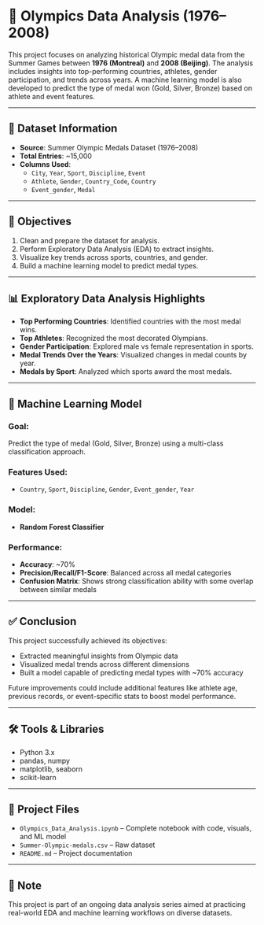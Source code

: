# 🏅 Olympics Data Analysis (1976–2008)

This project focuses on analyzing historical Olympic medal data from the Summer Games between **1976 (Montreal)** and **2008 (Beijing)**. The analysis includes insights into top-performing countries, athletes, gender participation, and trends across years. A machine learning model is also developed to predict the type of medal won (Gold, Silver, Bronze) based on athlete and event features.

---

## 📂 Dataset Information

- **Source**: Summer Olympic Medals Dataset (1976–2008)
- **Total Entries**: ~15,000
- **Columns Used**:
  - `City`, `Year`, `Sport`, `Discipline`, `Event`
  - `Athlete`, `Gender`, `Country_Code`, `Country`
  - `Event_gender`, `Medal`

---

## 🎯 Objectives

1. Clean and prepare the dataset for analysis.
2. Perform Exploratory Data Analysis (EDA) to extract insights.
3. Visualize key trends across sports, countries, and gender.
4. Build a machine learning model to predict medal types.

---

## 📊 Exploratory Data Analysis Highlights

- **Top Performing Countries**: Identified countries with the most medal wins.
- **Top Athletes**: Recognized the most decorated Olympians.
- **Gender Participation**: Explored male vs female representation in sports.
- **Medal Trends Over the Years**: Visualized changes in medal counts by year.
- **Medals by Sport**: Analyzed which sports award the most medals.

---

## 🤖 Machine Learning Model

### Goal:
Predict the type of medal (Gold, Silver, Bronze) using a multi-class classification approach.

### Features Used:
- `Country`, `Sport`, `Discipline`, `Gender`, `Event_gender`, `Year`

### Model:
- **Random Forest Classifier**

### Performance:
- **Accuracy**: ~70%
- **Precision/Recall/F1-Score**: Balanced across all medal categories
- **Confusion Matrix**: Shows strong classification ability with some overlap between similar medals

---

## ✅ Conclusion

This project successfully achieved its objectives:
- Extracted meaningful insights from Olympic data
- Visualized medal trends across different dimensions
- Built a model capable of predicting medal types with ~70% accuracy

Future improvements could include additional features like athlete age, previous records, or event-specific stats to boost model performance.

---

## 🛠️ Tools & Libraries

- Python 3.x
- pandas, numpy
- matplotlib, seaborn
- scikit-learn

---

## 📁 Project Files

- `Olympics_Data_Analysis.ipynb` – Complete notebook with code, visuals, and ML model
- `Summer-Olympic-medals.csv` – Raw dataset
- `README.md` – Project documentation

---

## 📌 Note

This project is part of an ongoing data analysis series aimed at practicing real-world EDA and machine learning workflows on diverse datasets.
